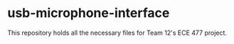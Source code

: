 # usb-microphone-interface
This repository holds all the necessary files for Team 12's ECE 477 project.
